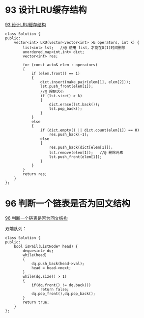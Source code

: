 # 93 设计LRU缓存结构

[93 设计LRU缓存结构](https://www.nowcoder.com/practice/e3769a5f49894d49b871c09cadd13a61?tpId=190&rp=1&ru=%2Fta%2Fjob-code-high-rd&qru=%2Fta%2Fjob-code-high-rd%2Fquestion-ranking)

```
class Solution {
public:
	vector<int> LRU(vector<vector<int> >& operators, int k) {
		list<int> lst;   //@ 使用 list，才能在O(1)时间删除
		unordered_map<int,int> dict;
		vector<int> res;

		for (const auto& elem : operators)
		{
			if (elem.front() == 1)
			{
				dict.insert(make_pair(elem[1], elem[2]));
				lst.push_front(elem[1]);
				//@ 限制大小
				if (lst.size() > k)
				{
					dict.erase(lst.back());
					lst.pop_back();				
				}
			}
			else
			{
				if (dict.empty() || dict.count(elem[1]) == 0)
					res.push_back(-1);
				else
				{
					res.push_back(dict[elem[1]]);
					lst.remove(elem[1]);   //@ 删除元素
					lst.push_front(elem[1]);
				}
			}	
		}
		return res;
	}
};
```

# 96 判断一个链表是否为回文结构

[96 判断一个链表是否为回文结构](https://www.nowcoder.com/practice/3fed228444e740c8be66232ce8b87c2f?tpId=190&&tqId=35218&rp=1&ru=/ta/job-code-high-rd&qru=/ta/job-code-high-rd/question-ranking)

双端队列：

```
class Solution {
public:
    bool isPail(ListNode* head) {
        deque<int> dq;
		while(head)
		{
			dq.push_back(head->val);
			head = head->next;
		}
		while(dq.size() > 1)
		{
			if(dq.front() != dq.back())
				return false;
			dq.pop_front(),dq.pop_back();
		}
		return true;		
    }
};
```

